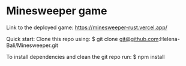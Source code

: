 # Minesweeper game
Link to the deployed game: https://minesweeper-rust.vercel.app/

Quick start: Clone this repo using: $ git clone git@github.com:Helena-Bali/Minesweeper.git

To install dependencies and clean the git repo run: $ npm install
